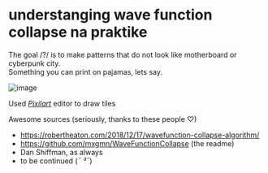 # understanging wave function collapse na praktike

The goal /?/ is to make patterns that do not look like motherboard or cyberpunk city. </br> Something you can print on pajamas, lets say.</br>

![image](https://user-images.githubusercontent.com/85686319/236674733-0800f23b-129d-46a2-aa15-44d7020982af.png)


Used [_Pixilart_](https://www.pixilart.com/draw/3x3-is-mine-14451baec5937da) editor to draw tiles </br>

Awesome sources (seriously, thanks to these people ♡) 
- https://robertheaton.com/2018/12/17/wavefunction-collapse-algorithm/
- https://github.com/mxgmn/WaveFunctionCollapse (the readme)
- Dan Shiffman, as always 
- to be continued (*¯ ³¯*)
